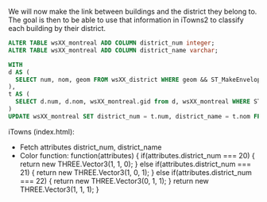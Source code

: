 We will now make the link between buildings and the district they belong to.
The goal is then to be able to use that information in iTowns2 to classify each building by their district.

```sql
ALTER TABLE wsXX_montreal ADD COLUMN district_num integer;
ALTER TABLE wsXX_montreal ADD COLUMN district_name varchar;

WITH
d AS (
  SELECT num, nom, geom FROM wsXX_district WHERE geom && ST_MakeEnvelope(298250, 5039250, 302750, 5043750)
),
t AS (
  SELECT d.num, d.nom, wsXX_montreal.gid from d, wsXX_montreal WHERE ST_Force3D(d.geom) && ST_CENTROID(Box2D(wsXX_montreal.geom))
)
UPDATE wsXX_montreal SET district_num = t.num, district_name = t.nom FROM t WHERE wsXX_montreal.gid = t.gid;
```

iTowns (index.html):
* Fetch attributes district_num, district_name
* Color function:
function(attributes) {
    if(attributes.district_num === 20) {
        return new THREE.Vector3(1, 1, 0);
    } else if(attributes.district_num === 21) {
        return new THREE.Vector3(1, 0, 1);
    } else if(attributes.district_num === 22) {
        return new THREE.Vector3(0, 1, 1);
    }
    return new THREE.Vector3(1, 1, 1);
}
